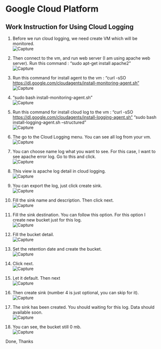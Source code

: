 # Google Cloud Platform

## Work Instruction for Using Cloud Logging

1. Before we run cloud logging, we need create VM which will be monitored. 
<br> ![Capture](Material/1.png) <br>

2. Then connect to the vm, and run web server (I am using apache web server). 
   Run this command : “sudo apt-get install apache2”
<br> ![Capture](Material/2.png) <br>

3. Run this command for install agent to the vm :
   “curl -sSO https://dl.google.com/cloudagents/install-monitoring-agent.sh”
<br> ![Capture](Material/3.png) <br>
   
4. “sudo bash install-monitoring-agent.sh”
<br> ![Capture](Material/4.png) <br>

5. Run this command for install cloud log to the vm :
   “curl -sSO https://dl.google.com/cloudagents/install-logging-agent.sh”
   “sudo bash install-logging-agent.sh –structured”
<br> ![Capture](Material/5.png) <br>

6. The go to the Cloud Logging menu. You can see all log from your vm. 
<br> ![Capture](Material/6.png) <br>

7. You can choose name log what you want to see. For this case, I want to see apache error log. Go to this and click.
<br> ![Capture](Material/7.png) <br>

8. This view is apache log detail in cloud logging.
<br> ![Capture](Material/8.png) <br>

9. You can export the log, just click create sink.
<br> ![Capture](Material/9.png) <br>

10. Fill the sink name and description. Then click next.
<br> ![Capture](Material/10.png) <br>

11. Fill the sink destination. You can follow this option. For this option I create new bucket just for this log.
<br> ![Capture](Material/11.png) <br>

12. Fill the bucket detail.
<br> ![Capture](Material/12.png) <br>

13. Set the retention date and create the bucket.
<br> ![Capture](Material/13.png) <br>

14. Click next.
<br> ![Capture](Material/14.png) <br>

15. Let it default. Then next
<br> ![Capture](Material/15.png) <br>

16. Then create sink (number 4 is just optional, you can skip for it).
<br> ![Capture](Material/16.png) <br>

17. The sink has been created. You should waiting for this log. Data should available soon.
<br> ![Capture](Material/17.png) <br>

18. You can see, the bucket still 0 mb.
<br> ![Capture](Material/18.png) <br>

Done, Thanks
